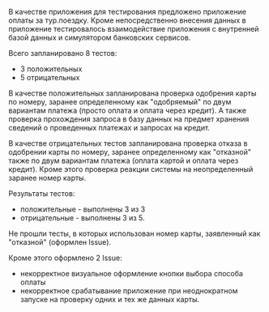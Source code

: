 В качестве приложения для тестирования предложено приложение оплаты 
за тур.поездку. Кроме непосредственно внесения данных в приложение 
тестировалось взаимодействие приложения с внутренней базой данных и
симулятором банковских сервисов. 

Всего запланировано 8 тестов:
- 3 положительных
- 5 отрицательных

В качестве положительных запланирована проверка одобрения карты
по номеру, заранее определенному как "одобряемый" по двум вариантам
платежа (просто оплата и оплата через кредит). А также проверка прохождения
запроса в базу данных на предмет хранения сведений о проведенных платежах
и запросах на кредит.

В качестве отрицательных тестов запланирована проверка отказа в 
одобрении карты по номеру, заранее определенному как "отказной" также 
по двум вариантам платежа (оплата картой и оплата через кредит). 
Кроме этого проверка реакции системы на неопределенный заранее номер
карты.

Результаты тестов:
- положительные - выполнены 3 из 3
- отрицательные - выполнены 3 из 5.

Не прошли тесты, в которых использован номер карты, заявленный как 
"отказной" (оформлен Issue).

Кроме этого оформлено 2 Issue:

- некорректное визуальное оформление кнопки выбора способа оплаты
- некорректное срабатывание приложение при неоднократном запуске на
проверку одних и тех же данных карты. 

